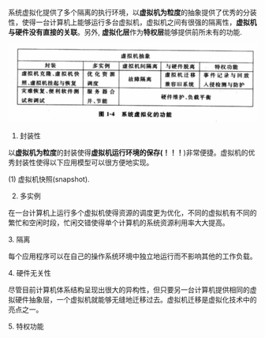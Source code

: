 系统虚拟化提供了多个隔离的执行环境，以**虚拟机为粒度**的抽象提供了优秀的分装性，使得一台计算机上能够运行多台虚拟机，虚拟机之间有很强的隔离性，**虚拟机与硬件没有直接的关联**。另外, **虚拟化层**作为**特权层**能够提供前所未有的功能.

![config](./images/3.png)

1. 封装性

以**虚拟机为粒度**的封装使得**虚拟机运行环境的保存(！！！**)非常便捷。虚拟机的优秀封装性使得以下应用模型可以很方便地实现。

(1) 虚拟机快照(snapshot). 

2. 多实例

在一台计算机上运行多个虚拟机使得资源的调度更为优化，不同的虚拟机有不同的繁忙和空闲时段，忙闲交错使得单个计算机的系统资源利用率大大提高。

3. 隔离

每个应用程序可以在自己的操作系统环境中独立地运行而不影响其他的工作负载。

4. 硬件无关性

尽管目前计算机体系结构呈现出很大的异构性，但只要另一台计算机提供相同的虚拟硬件抽象层，一个虚拟机就能够无缝地迁移过去。虚拟机迁移是虚拟化技术中的亮点之一。

5. 特权功能